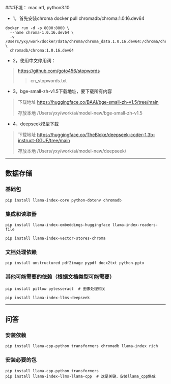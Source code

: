 
###环境：
mac m1, python3.10

- 1，首先安装chroma
docker pull chromadb/chroma:1.0.16.dev64

```
docker run -d -p 8000:8000 \
  --name chroma-1.0.16.dev64 \
  -v /Users/yxy/work/docker/data/chroma/chroma_data.1.0.16.dev64:/chroma/chroma \
  chromadb/chroma:1.0.16.dev64
```


- 2，使用中文停用词：
> https://github.com/goto456/stopwords
>> cn_stopwords.txt


- 3，bge-small-zh-v1.5下载地址，要下载所有内容
> 下载地址 https://huggingface.co/BAAI/bge-small-zh-v1.5/tree/main
> 
> 存放本地 /Users/yxy/work/ai/model-new/bge-small-zh-v1.5

- 4，deepseek模型下载
> 下载地址 https://huggingface.co/TheBloke/deepseek-coder-1.3b-instruct-GGUF/tree/main
> 
> 存放本地 /Users/yxy/work/ai/model-new/deepseek/

----
## 数据存储
### 基础包
```
pip install llama-index-core python-dotenv chromadb
```
### 集成和读取器
```
pip install llama-index-embeddings-huggingface llama-index-readers-file

pip install llama-index-vector-stores-chroma
```
### 文档处理依赖
```
pip install unstructured pdf2image pypdf docx2txt python-pptx
```
### 其他可能需要的依赖（根据文档类型可能需要）
```
pip install pillow pytesseract  # 图像处理相关

pip install llama-index-llms-deepseek
```


----

## 问答
### 安装依赖
```
pip install llama-cpp-python transformers chromadb llama-index rich
```

### 安装必要的包
```
pip install llama-cpp-python transformers
pip install llama-index-llms-llama-cpp  # 这是关键，安装llama_cpp集成
```

